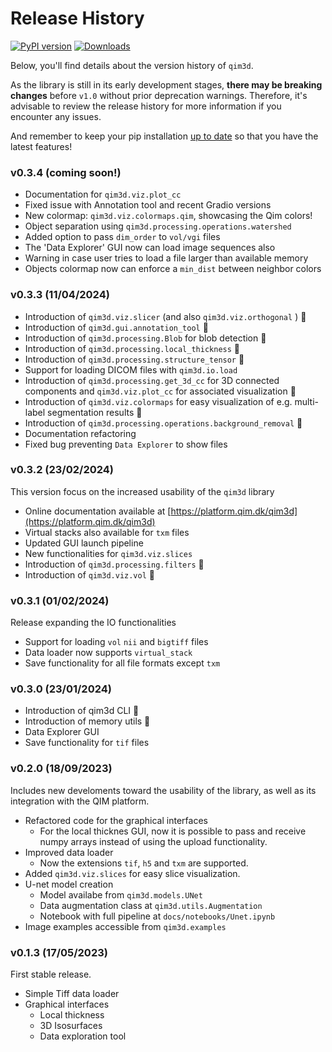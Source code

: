 # Release History
[![PyPI version](https://badge.fury.io/py/qim3d.svg)](https://badge.fury.io/py/qim3d)
[![Downloads](https://static.pepy.tech/badge/qim3d)](https://pepy.tech/project/qim3d)


Below, you'll find details about the version history of `qim3d`.

As the library is still in its early development stages, **there may be breaking changes** before `v1.0` without prior deprecation warnings. Therefore, it's advisable to review the release history for more information if you encounter any issues.

And remember to keep your pip installation [up to date](/qim3d/#upgrade) so that you have the latest features!

### v0.3.4 (coming soon!)
- Documentation for `qim3d.viz.plot_cc`
- Fixed issue with Annotation tool and recent Gradio versions
- New colormap: `qim3d.viz.colormaps.qim`, showcasing the Qim colors!
- Object separation using `qim3d.processing.operations.watershed`
- Added option to pass `dim_order` to `vol/vgi` files
- The 'Data Explorer' GUI now can load image sequences also
- Warning in case user tries to load a file larger than available memory
- Objects colormap now can enforce a `min_dist` between neighbor colors

### v0.3.3 (11/04/2024)
- Introduction of `qim3d.viz.slicer` (and also `qim3d.viz.orthogonal` ) 🎉
- Introduction of `qim3d.gui.annotation_tool` 🎉
- Introduction of `qim3d.processing.Blob` for blob detection 🎉
- Introduction of `qim3d.processing.local_thickness` 🎉
- Introduction of `qim3d.processing.structure_tensor` 🎉
- Support for loading DICOM files with `qim3d.io.load`
- Introduction of `qim3d.processing.get_3d_cc` for 3D connected components and `qim3d.viz.plot_cc` for associated visualization 🎉
- Introduction of `qim3d.viz.colormaps` for easy visualization of e.g. multi-label segmentation results 🎉
- Introduction of `qim3d.processing.operations.background_removal` 🎉
- Documentation refactoring
- Fixed bug preventing `Data Explorer` to show files

### v0.3.2 (23/02/2024)

This version focus on the increased usability of the `qim3d` library

- Online documentation available at [https://platform.qim.dk/qim3d](https://platform.qim.dk/qim3d)
- Virtual stacks also available for `txm` files
- Updated GUI launch pipeline
- New functionalities for `qim3d.viz.slices`
- Introduction of `qim3d.processing.filters` 🎉 
- Introduction of `qim3d.viz.vol` 🎉 

### v0.3.1 (01/02/2024)

Release expanding the IO functionalities

- Support for loading `vol` `nii` and `bigtiff` files
- Data loader now supports `virtual_stack`
- Save functionality for all file formats except `txm`

### v0.3.0 (23/01/2024)
- Introduction of qim3d CLI 🎉 
- Introduction of memory utils 🎉 
- Data Explorer GUI
- Save functionality for `tif` files

### v0.2.0 (18/09/2023)

Includes new develoments toward the usability of the library, as well as its integration with the QIM platform.

- Refactored code for the graphical interfaces
    - For the local thicknes GUI, now it is possible to pass and receive numpy arrays instead of using the upload functionality.
- Improved data loader
    - Now the extensions `tif`, `h5` and `txm` are supported.
- Added `qim3d.viz.slices` for easy slice visualization.
- U-net model creation
    - Model availabe from `qim3d.models.UNet`
    - Data augmentation class at `qim3d.utils.Augmentation`
    - Notebook with full pipeline at `docs/notebooks/Unet.ipynb`
- Image examples accessible from `qim3d.examples`


### v0.1.3 (17/05/2023)

First stable release.

- Simple Tiff data loader
- Graphical interfaces
    - Local thickness
    - 3D Isosurfaces
    - Data exploration tool